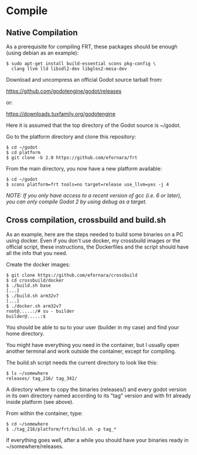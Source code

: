 Compile
=======

## Native Compilation

As a prerequisite for compiling FRT, these packages should be enough
(using debian as an example):

	$ sudo apt-get install build-essential scons pkg-config \
	  clang llvm lld libsdl2-dev libgles2-mesa-dev

Download and uncompress an official Godot source tarball from:

<https://github.com/godotengine/godot/releases>

or:

<https://downloads.tuxfamily.org/godotengine>

Here it is assumed that the top directory of the Godot source is ~/godot.

Go to the platform directory and clone this repository:

	$ cd ~/godot
	$ cd platform
	$ git clone -b 2.0 https://github.com/efornara/frt

From the main directory, you now have a new platform available:

	$ cd ~/godot
	$ scons platform=frt tools=no target=release use_llvm=yes -j 4

_NOTE: If you only have access to a recent version of gcc (i.e. 6 or later),
you can only compile Godot 2 by using debug as a target._

## Cross compilation, crossbuild and build.sh

As an example, here are the steps needed to build some binaries on
a PC using docker. Even if you don't use docker, my crossbuild images
or the official script, these instructions, the Dockerfiles and the
script should have all the info that you need.

Create the docker images:

	$ git clone https://github.com/efornara/crossbuild
	$ cd crossbuild/docker
	$ ./build.sh base
	[...]
	$ ./build.sh arm32v7
	[...]
	$ ./docker.sh arm32v7
	root@.....:/# su - builder
	builder@.....:$

You should be able to su to your user (builder in my case) and find your
home directory.

You might have everything you need in the container, but I usually
open another terminal and work outside the container, except for
compiling.

The build.sh script needs the current directory to look like this:

	$ ls ~/somewhere
	releases/ tag_216/ tag_342/

A directory where to copy the binaries (releases/) and every godot
version in its own directory named according to its "tag" version
and with frt already inside platform (see above).

From within the container, type:

	$ cd ~/somewhere
	$ ./tag_216/platform/frt/build.sh -p tag_*

If everything goes well, after a while you should have your binaries
ready in ~/somewhere/releases.
